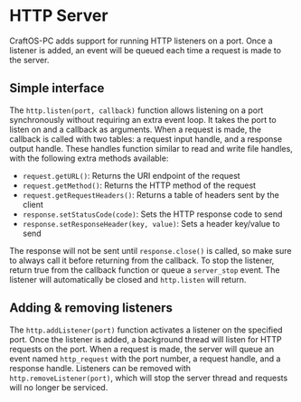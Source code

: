 # HTTP Server
CraftOS-PC adds support for running HTTP listeners on a port. Once a listener is added, an event will be queued each time a request is made to the server.

## Simple interface
The `http.listen(port, callback)` function allows listening on a port synchronously without requiring an extra event loop. It takes the port to listen on and a callback as arguments. When a request is made, the callback is called with two tables: a request input handle, and a response output handle. These handles function similar to read and write file handles, with the following extra methods available:
* `request.getURL()`: Returns the URI endpoint of the request
* `request.getMethod()`: Returns the HTTP method of the request
* `request.getRequestHeaders()`: Returns a table of headers sent by the client
* `response.setStatusCode(code)`: Sets the HTTP response code to send
* `response.setResponseHeader(key, value)`: Sets a header key/value to send

The response will not be sent until `response.close()` is called, so make sure to always call it before returning from the callback. To stop the listener, return true from the callback function or queue a `server_stop` event. The listener will automatically be closed and `http.listen` will return.

## Adding & removing listeners
The `http.addListener(port)` function activates a listener on the specified port. Once the listener is added, a background thread will listen for HTTP requests on the port. When a request is made, the server will queue an event named `http_request` with the port number, a request handle, and a response handle. Listeners can be removed with `http.removeListener(port)`, which will stop the server thread and requests will no longer be serviced.